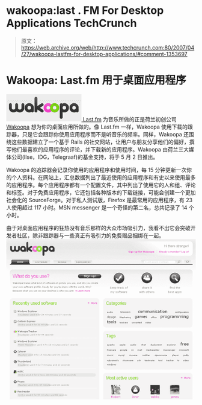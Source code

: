 # wakoopa:last . FM For Desktop Applications TechCrunch

> 原文：<https://web.archive.org/web/http://www.techcrunch.com:80/2007/04/27/wakoopa-lastfm-for-desktop-applications/#comment-1353697>

# Wakoopa: Last.fm 用于桌面应用程序

[![wakoopalogo.png](img/c2fc859905192b4c799066637924fa80.png) ](https://web.archive.org/web/20230203091900/http://wakoopa.com/) [Last.fm](https://web.archive.org/web/20230203091900/https://techcrunch.com/2006/11/01/lastfm-relaunches-with-new-features/) 为音乐所做的正是荷兰初创公司 [Wakoopa](https://web.archive.org/web/20230203091900/http://wakoopa.com/) 想为你的桌面应用所做的。像 Last.fm 一样，Wakoopa 使用下载的跟踪器，只是它会跟踪你使用应用程序而不是听音乐的频率。同样，Wakoopa 还围绕这些数据建立了一个基于 Rails 的社交网站，让用户与朋友分享他们的偏好，撰写他们最喜欢的应用程序的评论，并下载新的应用程序。Wakoopa 由荷兰三大媒体公司(Ilse，IDG，Telegraaf)的基金支持，将于 5 月 2 日推出。

Wakoopa 的追踪器会记录你使用的应用程序和使用时间，每 15 分钟更新一次你的个人资料。在网站上，汇总数据列出了最近使用的应用程序和有史以来使用最多的应用程序。每个应用程序都有一个配置文件，其中列出了使用它的人和组、评论和标签。对于免费应用程序，它还包括各种版本的下载链接，可能会创建一个更加社会化的 SourceForge。对于私人测试版，Firefox 是最常用的应用程序，有 23 人使用超过 117 小时。MSN messenger 是一个奇怪的第二名，总共记录了 14 个小时。

由于对桌面应用程序的狂热没有音乐那样的大众市场吸引力，我看不出它会突破开发者社区，除非跟踪器与一些真正有吸引力的免费赠品捆绑在一起。
[![wakoopasmall.png](img/afc660f511c4f92f3a581c6ff2ab04e6.png)](https://web.archive.org/web/20230203091900/https://techcrunch.com/wp-content/uploads/2007/04/wakoopabig.png)